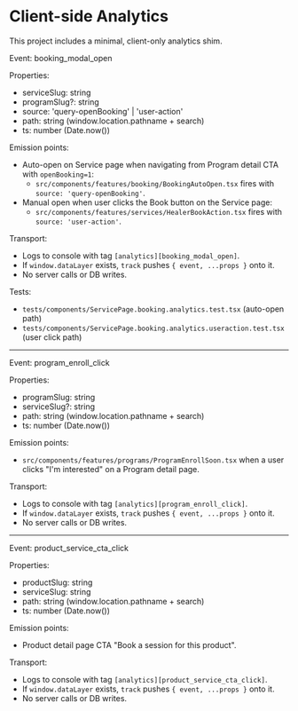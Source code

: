 # Client-side Analytics

This project includes a minimal, client-only analytics shim.

Event: booking_modal_open

Properties:
- serviceSlug: string
- programSlug?: string
- source: 'query-openBooking' | 'user-action'
- path: string (window.location.pathname + search)
- ts: number (Date.now())

Emission points:
- Auto-open on Service page when navigating from Program detail CTA with `openBooking=1`:
  - `src/components/features/booking/BookingAutoOpen.tsx` fires with `source: 'query-openBooking'`.
- Manual open when user clicks the Book button on the Service page:
  - `src/components/features/services/HealerBookAction.tsx` fires with `source: 'user-action'`.

Transport:
- Logs to console with tag `[analytics][booking_modal_open]`.
- If `window.dataLayer` exists, `track` pushes `{ event, ...props }` onto it.
- No server calls or DB writes.

Tests:
- `tests/components/ServicePage.booking.analytics.test.tsx` (auto-open path)
- `tests/components/ServicePage.booking.analytics.useraction.test.tsx` (user click path)

---

Event: program_enroll_click

Properties:
- programSlug: string
- serviceSlug?: string
- path: string (window.location.pathname + search)
- ts: number (Date.now())

Emission points:
- `src/components/features/programs/ProgramEnrollSoon.tsx` when a user clicks "I'm interested" on a Program detail page.

Transport:
- Logs to console with tag `[analytics][program_enroll_click]`.
- If `window.dataLayer` exists, `track` pushes `{ event, ...props }` onto it.
- No server calls or DB writes.

---

Event: product_service_cta_click

Properties:
- productSlug: string
- serviceSlug: string
- path: string (window.location.pathname + search)
- ts: number (Date.now())

Emission points:
- Product detail page CTA "Book a session for this product".

Transport:
- Logs to console with tag `[analytics][product_service_cta_click]`.
- If `window.dataLayer` exists, `track` pushes `{ event, ...props }` onto it.
- No server calls or DB writes.

